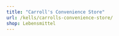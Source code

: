 ```yaml
---
title: "Carroll's Convenience Store"
url: /kells/carrolls-convenience-store/
shop: Lebensmittel
---
```

